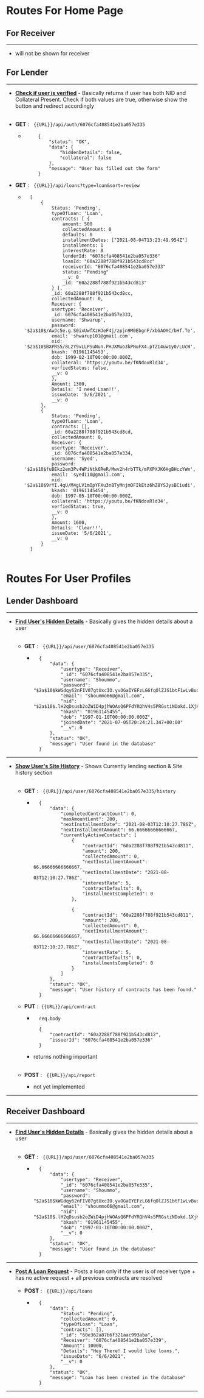# __Routes For Home Page__

## For Receiver 
---
- will not be shown for receiver

## For Lender
---
* **[Check if user is verified](..\controller\authController.js)** - Basically returns if user has both NID and Collateral Present. Check if both values are true, otherwise show the button and redirect accordingly <br><br>
- __GET__ : &nbsp; `{{URL}}/api/auth/6076cfa408541e2ba057e335`

     - ```x
            {
                "status": "OK",
                "data": {
                    "hiddenDetails": false,
                    "collateral": false
                },
                "message": "User has filled out the form"
            }
- __GET__ : &nbsp; `{{URL}}/api/loans?type=loan&sort=review` 
    - ```x
        [
            {
                Status: 'Pending',
                typeOfLoan: 'Loan',
                contracts: [ {
                    amount: 500
                    collectedAmount: 0
                    defaults: 0
                    installmentDates: ["2021-08-04T13:23:49.954Z"]
                    installments: 1
                    interestRate: 8
                    lenderId: "6076cfa408541e2ba057e336"
                    loanId: "60a2288f788f921b543cd8cc"
                    receiverId: "6076cfa408541e2ba057e333"
                    status: "Pending"
                    __v: 0
                    _id: "60a2288f788f921b543cd813"
                } ],
                _id: 60a2288f788f921b543cd8cc,
                collectedAmount: 0,
                Receiver: {
                usertype: 'Receiver',
                _id: 6076cfa408541e2ba057e333,
                username: 'Shwarup',
                password: '$2a$10$/AwJc5e.g.S0ixUwfXzHJeF4j/zpjn9M0EbgnF/xbGAOXC/bHf.Te',
                email: 'shwarup101@gmail.com',
                nid: '$2a$10$BXPRS5/8LzY9vLLPSuNun.PHJXMuo3kPNuFX4.pTZI4uw1y0/LUcW',
                bkash: '01961145453',
                dob: 1999-02-10T00:00:00.000Z,
                collateral: 'https://youtu.be/fKNdoxRld34',
                verfiedStatus: false,
                __v: 0
                },
                Amount: 1300,
                Details: 'I need Loan!!',
                issueDate: '5/6/2021',
                __v: 0
            },
            {
                Status: 'Pending',
                typeOfLoan: 'Loan',
                contracts: [],
                _id: 60a2288f788f921b543cd8cd,
                collectedAmount: 0,
                Receiver: {
                usertype: 'Receiver',
                _id: 6076cfa408541e2ba057e334,
                username: 'Syed',
                password: '$2a$10$fuBEkz2em3Pv4WPiNtk6ReR/Mwv2h4rbTTk/mPXPXJK6HgBHczYWm',
                email: 'syed110@gmail.com',
                nid: '$2a$10$9rYI.4qU/M4gLV1mIpYFXu3nBTyMnjmOFIkEtz6hZ8YSJysBCiudi',
                bkash: '01961145454',
                dob: 1997-05-10T00:00:00.000Z,
                collateral: 'https://youtu.be/fKNdoxRld34',
                verfiedStatus: true,
                __v: 0
                },
                Amount: 1600,
                Details: 'Clear!!',
                issueDate: '5/6/2021',
                __v: 0
            }
        ]


# __Routes For User Profiles__


## Lender Dashboard 
---
* **[Find User's Hidden Details](..\controller\userController.js)** - Basically gives the hidden details about a user<br><br>
    - __GET__ : &nbsp; `{{URL}}/api/user/6076cfa408541e2ba057e335`

        - ```x
            {
                "data": {
                    "usertype": "Receiver",
                    "_id": "6076cfa408541e2ba057e335",
                    "username": "Shoummo",
                    "password": "$2a$10$kWGdqy62nFIV07gtUxcIO.yvOGaIYEFzLG6fqOlZJS1btF1wLvBuq",
                    "email": "shoummo66@gmail.com",
                    "nid": "$2a$10$.lH2qDsusb2oZWiD4pjhWOAsQ6PFdYRQhV4s5PRGstiNDokd.1XjK",
                    "bkash": "01961145455",
                    "dob": "1997-01-10T00:00:00.000Z",
                    "joinedDate": "2021-07-05T20:24:21.347+00:00"
                    "__v": 0
                },
                "status": "OK",
                "message": "User found in the database"
            }
---

* **[Show User's Site History](..\controller\userController.js)** - Shows Currently lending section & Site history section <br><br>
    - __GET__ : &nbsp; `{{URL}}/api/user/6076cfa408541e2ba057e335/history`

        - ```x
            {
                "data": {
                    "completedContractCount": 0,
                    "maxAmountLent": 200,
                    "nextInstallmentDate": "2021-08-03T12:10:27.786Z",
                    "nextInstallmentAmount": 66.66666666666667,
                    "currentlyActiveContacts": [
                        {
                            "contractId": "60a2288f788f921b543cd811",
                            "amount": 200,
                            "collectedAmount": 0,
                            "nextInstallmentAmount": 66.66666666666667,
                            "nextInstallmentDate": "2021-08-03T12:10:27.786Z",
                            "interestRate": 5,
                            "contractDefaults": 0,
                            "installmentsCompleted": 0
                        },
                        
                        {
                            "contractId": "60a2288f788f921b543cd811",
                            "amount": 200,
                            "collectedAmount": 0,
                            "nextInstallmentAmount": 66.66666666666667,
                            "nextInstallmentDate": "2021-08-03T12:10:27.786Z",
                            "interestRate": 5,
                            "contractDefaults": 0,
                            "installmentsCompleted": 0
                        }
                    ]
                },
                "status": "OK",
                "message": "User history of contracts has been found."
            }

    - __PUT__ :&nbsp; `{{URL}}/api/contract`
    

        - ```x
            req.body  

            {
                "contractId": "60a2288f788f921b543cd812",
                "issuerId": "6076cfa408541e2ba057e336"
            }
        - returns nothing important <br><br>
    - __POST__ : &nbsp; `{{URL}}/api/report`
        - not yet implemented

   
---
## Receiver Dashboard
---

* **[Find User's Hidden Details](..\controller\userController.js)** - Basically gives the hidden details about a user<br><br>
    - __GET__ : &nbsp; `{{URL}}/api/user/6076cfa408541e2ba057e335`

        - ```x
            {
                "data": {
                    "usertype": "Receiver",
                    "_id": "6076cfa408541e2ba057e335",
                    "username": "Shoummo",
                    "password": "$2a$10$kWGdqy62nFIV07gtUxcIO.yvOGaIYEFzLG6fqOlZJS1btF1wLvBuq",
                    "email": "shoummo66@gmail.com",
                    "nid": "$2a$10$.lH2qDsusb2oZWiD4pjhWOAsQ6PFdYRQhV4s5PRGstiNDokd.1XjK",
                    "bkash": "01961145455",
                    "dob": "1997-01-10T00:00:00.000Z",
                    "__v": 0
                },
                "status": "OK",
                "message": "User found in the database"
            }
---
* **[Post A Loan Request](..\controller\loanController.js)** - Posts a loan only if the user is of receiver type + has no active request + all previous contracts are resolved<br><br>
    - __POST__ : &nbsp; `{{URL}}/api/loans`
        - ```x
            {
                "data": {
                    "Status": "Pending",
                    "collectedAmount": 0,
                    "typeOfLoan": "Loan",
                    "contracts": [],
                    "_id": "60e362a87b6f321aac993aba",
                    "Receiver": "6076cfa408541e2ba057e339",
                    "Amount": 10000,
                    "Details": "Hey There! I would like loans.",
                    "issueDate": "6/6/2021",
                    "__v": 0
                },
                "status": "OK",
                "message": "Loan has been created in the database"
            }
---
